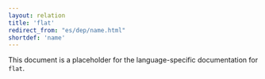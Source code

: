```yaml
---
layout: relation
title: 'flat'
redirect_from: "es/dep/name.html"
shortdef: 'name'
---
```


This document is a placeholder for the language-specific documentation
for `flat`.
